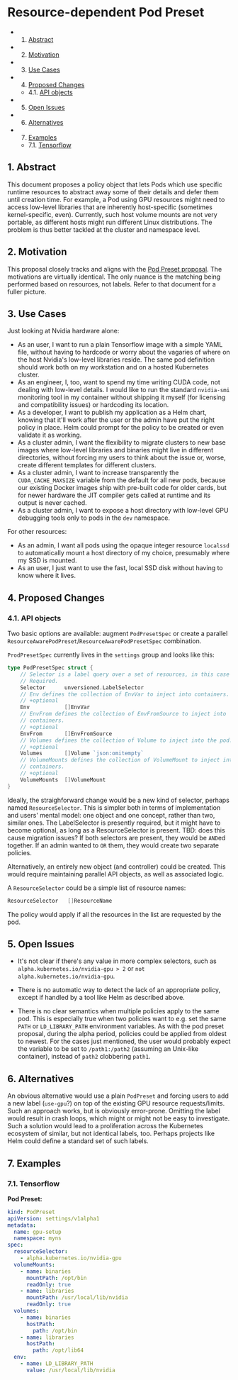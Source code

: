 # Resource-dependent Pod Preset

<!-- vscode-markdown-toc -->
* 1. [Abstract](#Abstract)
* 2. [Motivation](#Motivation)
* 3. [Use Cases](#UseCases)
* 4. [Proposed Changes](#ProposedChanges)
	* 4.1. [API objects](#APIobjects)
* 5. [Open Issues](#OpenIssues)
* 6. [Alternatives](#Alternatives)
* 7. [Examples](#Examples)
	* 7.1. [Tensorflow](#Tensorflow)

<!-- vscode-markdown-toc-config
	numbering=true
	autoSave=true
	/vscode-markdown-toc-config -->
<!-- /vscode-markdown-toc -->

##  1. <a name='Abstract'></a>Abstract

This document proposes a policy object that lets Pods which use specific runtime
resources to abstract away some of their details and defer them until creation
time. For example, a Pod using GPU resources might need to access low-level
libraries that are inherently host-specific (sometimes kernel-specific, even).
Currently, such host volume mounts are not very portable, as different hosts
might run different Linux distributions. The problem is thus better tackled at
the cluster and namespace level.

##  2. <a name='Motivation'></a>Motivation

This proposal closely tracks and aligns with the [Pod Preset
proposal](https://github.com/therc/community/blob/master/contributors/design-proposals/pod-preset.md).
The motivations are virtually identical. The only nuance is the matching being
performed based on resources, not labels. Refer to that document for a fuller
picture.

##  3. <a name='UseCases'></a>Use Cases

Just looking at Nvidia hardware alone:

 - As an user, I want to run a plain Tensorflow image with a simple YAML file,
 without having to hardcode or worry about the vagaries of where on the host
 Nvidia's low-level libraries reside. The same pod definition should work both
 on my workstation and on a hosted Kubernetes cluster.
 - As an engineer, I, too, want to spend my time writing CUDA code, not dealing
 with low-level details. I would like to run the standard `nvidia-smi`
 monitoring tool in my container without shipping it myself (for licensing and
 compatibility issues) or hardcoding its location.
 - As a developer, I want to publish my application as a Helm chart, knowing
 that it'll work after the user or the admin have put the right policy in place.
 Helm could prompt for the policy to be created or even validate it as working.
 - As a cluster admin, I want the flexibility to migrate clusters to new base
 images where low-level libraries and binaries might live in different
 directories, without forcing my users to think about the issue or, worse,
 create different templates for different clusters.
 - As a cluster admin, I want to increase transparently the `CUDA_CACHE_MAXSIZE`
 variable from the default for all new pods, because our existing Docker images
 ship with pre-built code for older cards, but for newer hardware the JIT
 compiler gets called at runtime and its output is never cached.
 - As a cluster admin, I want to expose a host directory with low-level GPU
 debugging tools only to pods in the `dev` namespace.

For other resources:
 - As an admin, I want all pods using the opaque integer resource `localssd` to
 automatically mount a host directory of my choice, presumably where my SSD is
 mounted.
 - As an user, I just want to use the fast, local SSD disk without having to
   know where it lives.

##  4. <a name='ProposedChanges'></a>Proposed Changes

###  4.1. <a name='APIobjects'></a>API objects

Two basic options are available: augment `PodPresetSpec` or create a parallel
`ResourceAwarePodPreset`/`ResourceAwarePodPresetSpec` combination.

`ProdPresetSpec` currently lives in the `settings` group and looks like this:

```go
type PodPresetSpec struct {
    // Selector is a label query over a set of resources, in this case pods.
    // Required.
    Selector      unversioned.LabelSelector
    // Env defines the collection of EnvVar to inject into containers.
    // +optional
    Env           []EnvVar
    // EnvFrom defines the collection of EnvFromSource to inject into
    // containers.
    // +optional
    EnvFrom       []EnvFromSource
    // Volumes defines the collection of Volume to inject into the pod.
    // +optional
    Volumes       []Volume `json:omitempty`
    // VolumeMounts defines the collection of VolumeMount to inject into
    // containers.
    // +optional
    VolumeMounts  []VolumeMount
}
```

Ideally, the straighforward change would be a new kind of selector, perhaps
named `ResourceSelector`. This is simpler both in terms of implementation and
users' mental model: one object and one concept, rather than two, similar
ones. The LabelSelector is presently required, but it might have to become
optional, as long as a ResourceSelector is present. TBD: does this cause
migration issues? If both selectors are present, they would be `AND`ed together.
If an admin wanted to `OR` them, they would create two separate policies.

Alternatively, an entirely new object (and controller) could be created. This
would require maintaining parallel API objects, as well as associated logic.

A `ResourceSelector` could be a simple list of resource names:

```go
ResourceSelector   []ResourceName
```

The policy would apply if all the resources in the list are requested by the
pod.

##  5. <a name='OpenIssues'></a>Open Issues

- It's not clear if there's any value in more complex selectors, such as
  `alpha.kubernetes.io/nvidia-gpu > 2` or `not alpha.kubernetes.io/nvidia-gpu`.

- There is no automatic way to detect the lack of an appropriate policy, except
  if handled by a tool like Helm as described above.

- There is no clear semantics when multiple policies apply to the same pod. This
  is especially true when two policies want to e.g. set the same `PATH` or
  `LD_LIBRARY_PATH` environment variables. As with the pod preset proposal,
  during the alpha period, policies could be applied from oldest to newest. For
  the cases just mentioned, the user would probably expect the variable to be set to
  `/path1:/path2` (assuming an Unix-like container), instead of `path2` clobbering
  `path1`.

##  6. <a name='Alternatives'></a>Alternatives

An obvious alternative would use a plain `PodPreset` and forcing users to add a
new label (`use-gpu`?) on top of the existing GPU resource requests/limits. Such
an approach works, but is obviously error-prone. Omitting the label would result
in crash loops, which might or might not be easy to investigate. Such a solution
would lead to a proliferation across the Kubernetes ecosystem of similar, but
not identical labels, too. Perhaps projects like Helm could define a standard
set of such labels.

##  7. <a name='Examples'></a>Examples

###  7.1. <a name='Tensorflow'></a>Tensorflow

**Pod Preset:**

```yaml
kind: PodPreset
apiVersion: settings/v1alpha1
metadata:
  name: gpu-setup
  namespace: myns
spec:
  resourceSelector:
    - alpha.kubernetes.io/nvidia-gpu
  volumeMounts:
    - name: binaries
      mountPath: /opt/bin
      readOnly: true
    - name: libraries
      mountPath: /usr/local/lib/nvidia
      readOnly: true
  volumes:
    - name: binaries
      hostPath:
        path: /opt/bin
    - name: libraries
      hostPath:
        path: /opt/lib64
  env:
    - name: LD_LIBRARY_PATH
      value: /usr/local/lib/nvidia
```


